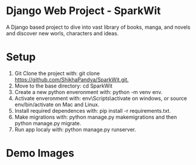 # Django Web Project - SparkWit
A Django based project to dive into vast library of books, manga, and novels and discover new worls, characters and ideas.

# Setup
1. Git Clone the project with: git clone <https://github.com/ShikhaPandya/SparkWit.git.>
2. Move to the base directory: cd SparkWit
3. Create a new python enveronment with: python -m venv env.
4. Activate enveronment with: env\Scripts\activate on windows, or source env/bin/activate on Mac and Linux.
5. Install required dependences with: pip install -r requirements.txt.
6. Make migrations with: python manage.py makemigrations and then python manage.py migrate.
7. Run app localy with: python manage.py runserver.

# Demo Images
